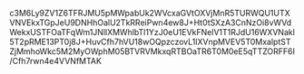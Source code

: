 c3M6Ly9ZV1Z6TFRJMU5pMWpabUk2WVcxaGVtOXVjMnR5TURWQU1UTXVNVEkxTGpJeU9DNHhOalU2TkRReiPwn4ew8J+Ht0tSXzA3CnNzOi8vWVdWekxUSTFOaTFqWm1JNllXMWhlbTl1YzJ0eU1EVkFNelV1T1RJdU16WXVNakl5T2pRME13PT0j8J+HuvCfh7hVU18wOQpzczovL1lXVnpMVEV5T0MxalptSTZjMmhoWkc5M2MyOWphM05BTVRVMkxqRTBOaTR6T0M0eE5qTTZORFF6I/Cfh7rwn4e4VVNfMTAK